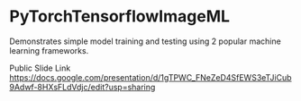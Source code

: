 # PyTorchTensorflowImageML
Demonstrates simple model training and testing using 2 popular machine learning frameworks.

Public Slide Link
https://docs.google.com/presentation/d/1gTPWC_FNeZeD4SfEWS3eTJiCub9Adwf-8HXsFLdVdjc/edit?usp=sharing
